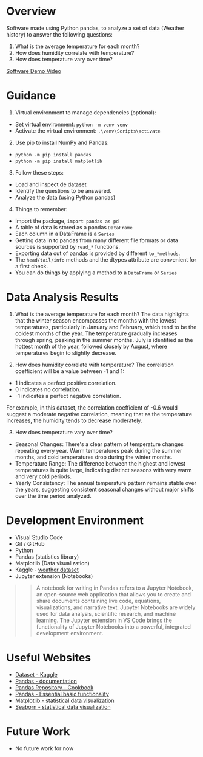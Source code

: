 # Overview

Software made using Python pandas, to analyze a set of data (Weather history) to answer the following questions:
1. What is the average temperature for each month?
2. How does humidity correlate with temperature?
3. How does temperature vary over time?


[Software Demo Video](https://youtu.be/vzKXLfYAJxA)

# Guidance
1. Virtual environment to manage dependencies (optional):
  - Set virtual environment: `python -m venv venv`
  - Activate the virtual environment: `.\venv\Scripts\activate`
2. Use pip to install NumPy and Pandas: 
  - `python -m pip install pandas`
  - `python -m pip install matplotlib`
3. Follow these steps:
  - Load and inspect de dataset
  - Identify the questions to be answered.
  - Analyze the data (using Python pandas)
4. Things to remember:
  - Import the package, `import pandas as pd`
  - A table of data is stored as a pandas `DataFrame`
  - Each column in a DataFrame is a `Series`
  - Getting data in to pandas from many different file formats or data sources is supported by `read_*` functions.
  - Exporting data out of pandas is provided by different `to_*methods`.
  - The `head/tail/info` methods and the dtypes attribute are convenient for a first check.
  - You can do things by applying a method to a `DataFrame` or `Series`

# Data Analysis Results

1. What is the average temperature for each month?
The data highlights that the winter season encompasses the months with the lowest temperatures, particularly in January and February, which tend to be the coldest months of the year. The temperature gradually increases through spring, peaking in the summer months. July is identified as the hottest month of the year, followed closely by August, where temperatures begin to slightly decrease.


2. How does humidity correlate with temperature?
The correlation coefficient will be a value between -1 and 1:
  - 1 indicates a perfect positive correlation.
  - 0 indicates no correlation.
  - -1 indicates a perfect negative correlation.

  For example, in this dataset, the correlation coefficient of -0.6 would suggest a moderate negative correlation, meaning that as the temperature increases, the humidity tends to decrease moderately.

3. How does temperature vary over time?
  - Seasonal Changes: There's a clear pattern of temperature changes repeating every year. Warm temperatures peak during the summer months, and cold temperatures drop during the winter months.
  - Temperature Range: The difference between the highest and lowest temperatures is quite large, indicating distinct seasons with very warm and very cold periods.
  - Yearly Consistency: The annual temperature pattern remains stable over the years, suggesting consistent seasonal changes without major shifts over the time period analyzed.

# Development Environment

- Visual Studio Code
- Git / GitHub
- Python
- Pandas (statistics library)
- Matplotlib (Data visualization)
- Kaggle - [weather dataset](https://www.kaggle.com/datasets/muthuj7/weather-dataset)
- Jupyter extension (Notebooks)

>> A notebook for writing in Pandas refers to a Jupyter Notebook, an open-source web application that allows you to create and share documents containing live code, equations, visualizations, and narrative text. Jupyter Notebooks are widely used for data analysis, scientific research, and machine learning. The Jupyter extension in VS Code brings the functionality of Jupyter Notebooks into a powerful, integrated development environment.

# Useful Websites

* [Dataset - Kaggle](https://www.kaggle.com/)
* [Pandas - documentation](https://pandas.pydata.org/docs/)
* [Pandas Repository - Cookbook](https://pandas.pydata.org/docs/user_guide/cookbook.html#cookbook)
* [Pandas - Essential basic functionality](https://pandas.pydata.org/docs/user_guide/basics.html#basics)
* [Matplotlib - statistical data visualization](https://matplotlib.org/stable/)
* [Seaborn - statistical data visualization](https://seaborn.pydata.org/index.html)

# Future Work

* No future work for now